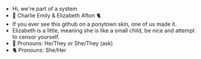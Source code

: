 - Hi, we're part of a system
- 🎁 Charlie Emily & Elizabeth Afton 🐈
- If you ever see this github on a ponytown skin, one of us made it.
- Elizabeth is a little, meaning she is like a small child, be nice and attempt to censor yourself.
- 🎁 Pronouns: He/They or She/They (ask)
- 🐈 Pronouns: She/Her

<!---
TheDistortinist/TheDistortinist is a ✨ special ✨ repository because its `README.md` (this file) appears on your GitHub profile.
You can click the Preview link to take a look at your changes.
--->
